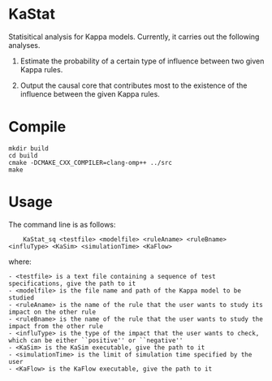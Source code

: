 # KaStat

Statisitical analysis for Kappa models. Currently, it carries out the following analyses.

1. Estimate the probability of a certain type of influence between two given Kappa rules.

2. Output the causal core that contributes most to the existence of the influence between the given Kappa rules.

# Compile 

    mkdir build
    cd build
    cmake -DCMAKE_CXX_COMPILER=clang-omp++ ../src
    make


# Usage

The command line is as follows:

        KaStat_sq <testfile> <modelfile> <ruleAname> <ruleBname> <influType> <KaSim> <simulationTime> <KaFlow>
        
where:

    - <testfile> is a text file containing a sequence of test specifications, give the path to it
    - <modelfile> is the file name and path of the Kappa model to be studied
    - <ruleAname> is the name of the rule that the user wants to study its impact on the other rule
    - <ruleBname> is the name of the rule that the user wants to study the impact from the other rule
    - <influType> is the type of the impact that the user wants to check, which can be either ``positive'' or ``negative''
    - <KaSim> is the KaSim executable, give the path to it
    - <simulationTime> is the limit of simulation time specified by the user
    - <KaFlow> is the KaFlow executable, give the path to it

